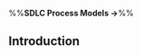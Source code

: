 <link rel="stylesheet" href="{{baseUrl}}/css/textbook.css">

<div class="website-content">

%%**SDLC Process Models →**%%

## Introduction

<div id="main">

<include src="what/embed.md" />
<include src="sequentialModels/embed.md" />
<include src="iterativeModels/embed.md" />
<include src="agileModels/embed.md" />

</div>

</div>
